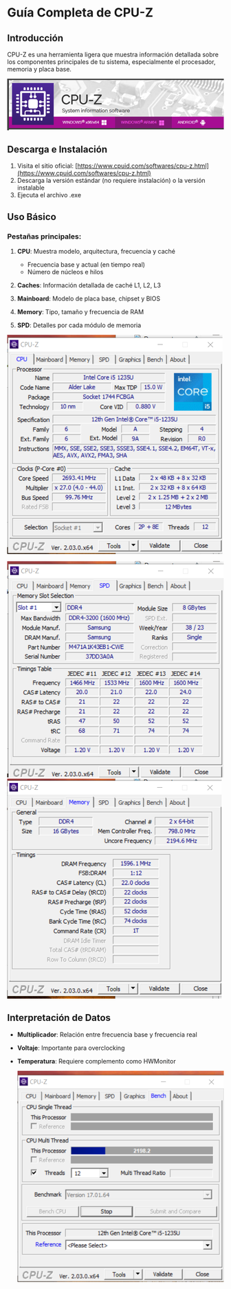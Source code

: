 # Guía Completa de CPU-Z

## Introducción
CPU-Z es una herramienta ligera que muestra información detallada sobre los componentes principales de tu sistema, especialmente el procesador, memoria y placa base.

![Pantalla principal CPU-Z](cpu1.png)

## Descarga e Instalación

1. Visita el sitio oficial: [https://www.cpuid.com/softwares/cpu-z.html](https://www.cpuid.com/softwares/cpu-z.html)
2. Descarga la versión estándar (no requiere instalación) o la versión instalable
3. Ejecuta el archivo .exe



## Uso Básico

### Pestañas principales:

1. **CPU**: Muestra modelo, arquitectura, frecuencia y caché
   - Frecuencia base y actual (en tiempo real)
   - Número de núcleos e hilos

2. **Caches**: Información detallada de caché L1, L2, L3

3. **Mainboard**: Modelo de placa base, chipset y BIOS

4. **Memory**: Tipo, tamaño y frecuencia de RAM

5. **SPD**: Detalles por cada módulo de memoria

![Ejemplo información CPU](cpu.png)


![Ejemplo información CPU](cpu2.png)
  ![Ejemplo información CPU](cpu3.png)
## Interpretación de Datos

- **Multiplicador**: Relación entre frecuencia base y frecuencia real
- **Voltaje**: Importante para overclocking
- **Temperatura**: Requiere complemento como HWMonitor

  ![Ejemplo información CPU](cpu4.png)
